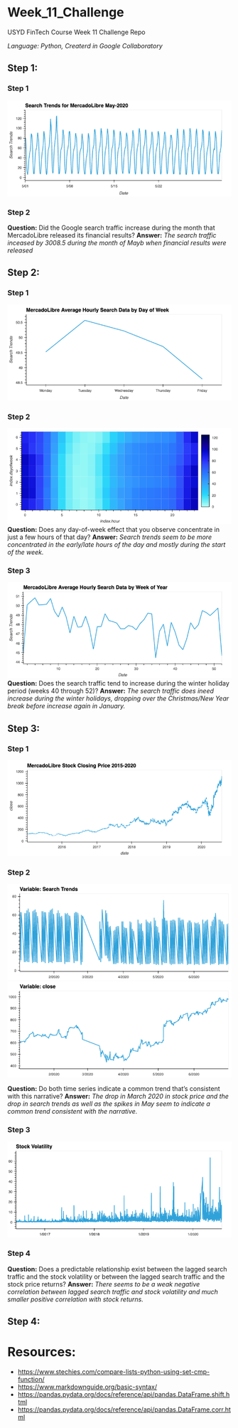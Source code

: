 # Week_11_Challenge
USYD FinTech Course Week 11 Challenge Repo

*Language: Python, Createrd in Google Collaboratory*

## Step 1:  

### Step 1
![Search Trends for MercadoLibre May-2020!](/images/bokeh_plot_search_trends_May_2020.png)

### Step 2
**Question:** Did the Google search traffic increase during the month that MercadoLibre released its financial results?
**Answer:** *The search traffic inceased by 3008.5 during the month of Mayb when financial results were released*

## Step 2:

### Step 1
![MercadoLibre Average Hourly Search Data by Day of Week!](/images/bokeh_plot_hourly_search_by_dow.png)

### Step 2
![Heatmap of MercadoLibre Sreach Trends: Day of Week vs Hour!](/images/bokeh_plot_hourly_dow_heatmap.png)
**Question:** Does any day-of-week effect that you observe concentrate in just a few hours of that day?
**Answer:** *Search trends seem to be more concentrated in the early/late hours of the day and mostly during the start of the week.*

### Step 3
![MercadoLibre Average Hourly Search Data by Week of Year!](/images/bokeh_plot_hourly_search_by_woy.png)
**Question:** Does the search traffic tend to increase during the winter holiday period (weeks 40 through 52)?
**Answer:** *The search traffic does ineed increase during the winter holidays, dropping over the Christmas/New Year break before increase again in January.*

## Step 3:

### Step 1
![MercadoLibre Stock Closing Price 2015-2020!](/images/bokeh_plot_mercado_close.png)

### Step 2
![Closing Price and Search Trends data for MercadoLiber Jan-Jun 2020!](/images/bokeh_plot_search_Jan-Jun_2020.png)
![Closing Price and Search Trends data for MercadoLiber Jan-Jun 2020!](/images/bokeh_plot_close_Jan-Jun_2020.png)

**Question:** Do both time series indicate a common trend that’s consistent with this narrative?
**Answer:** *The drop in March 2020 in stock price and the drop in search trends as well as the spikes in May seem to indicate a common trend consistent with the narrative.*

### Step 3
![MercadoLibre Stock Volitity!](/images/bokeh_plot_stock_volatility.png)

### Step 4
**Question:** Does a predictable relationship exist between the lagged search traffic and the stock volatility or between the lagged search traffic and the stock price returns?
**Answer:** *There seems to be a weak negative correlation between lagged search traffic and stock volatility and much smaller positive correlation with stock returns.*

## Step 4:

# Resources:
- https://www.stechies.com/compare-lists-python-using-set-cmp-function/
- https://www.markdownguide.org/basic-syntax/
- https://pandas.pydata.org/docs/reference/api/pandas.DataFrame.shift.html
- https://pandas.pydata.org/docs/reference/api/pandas.DataFrame.corr.html
